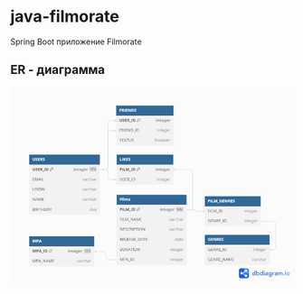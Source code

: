 # java-filmorate
Spring Boot приложение Filmorate

## ER - диаграмма
![This is an image](src/main/resources/ER-diagram.png)
